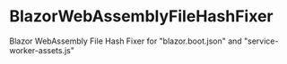# BlazorWebAssemblyFileHashFixer
Blazor WebAssembly File Hash Fixer for "blazor.boot.json" and "service-worker-assets.js"

